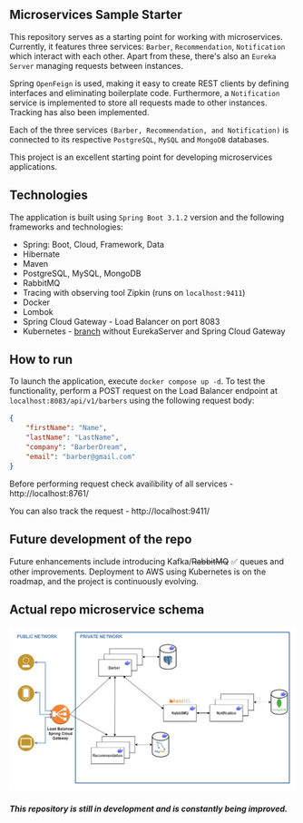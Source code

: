 ## Microservices Sample Starter 

This repository serves as a starting point for working with microservices. Currently, it features three services: `Barber`, `Recommendation`, `Notification` which interact with each other. 
Apart from these, there's also an `Eureka Server` managing requests between instances. 

Spring `OpenFeign` is used, making it easy to create REST clients by defining interfaces and eliminating boilerplate code.
Furthermore, a `Notification` service is implemented to store all requests made to other instances. Tracking has also been implemented. 

Each of the three services `(Barber, Recommendation, and Notification)` is connected to its respective `PostgreSQL`, `MySQL`  and `MongoDB` databases.

This project is an excellent starting point for developing microservices applications. 


## Technologies

The application is built using `Spring Boot 3.1.2` version and the following frameworks and technologies:

- Spring: Boot, Cloud, Framework, Data
- Hibernate
- Maven
- PostgreSQL, MySQL, MongoDB
- RabbitMQ
- Tracing with observing tool Zipkin (runs on `localhost:9411`)
- Docker
- Lombok
- Spring Cloud Gateway - Load Balancer on port 8083
- Kubernetes - [branch](https://github.com/viepovsky/microservices-app/tree/local_kubernetes) without EurekaServer and Spring Cloud Gateway

## How to run

To launch the application, execute `docker compose up -d`. 
To test the functionality, perform a POST request on the Load Balancer endpoint at `localhost:8083/api/v1/barbers` using the following request body:

```json
{
    "firstName": "Name",
    "lastName": "LastName",
    "company": "BarberDream",
    "email": "barber@gmail.com"
}
```
Before performing request check availibility of all services - http://localhost:8761/

You can also track the request - http://localhost:9411/

## Future development of the repo

Future enhancements include introducing Kafka/~~RabbitMQ~~ :white_check_mark: queues and other improvements.
Deployment to AWS using Kubernetes is on the roadmap, and the project is continuously evolving.

## Actual repo microservice schema 

![microservice.jpg](microservice.jpg)

##### This repository is still in development and is constantly being improved.
